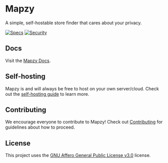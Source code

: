 # Mapzy

A simple, self-hostable store finder that cares about your privacy.

[![Specs](https://github.com/mapzy/mapzy/actions/workflows/specs.yml/badge.svg)](https://github.com/mapzy/mapzy/actions/workflows/specs.yml)
[![Security](https://github.com/mapzy/mapzy/actions/workflows/security.yml/badge.svg)](https://github.com/mapzy/mapzy/actions/workflows/security.yml)

## Docs

Visit the [Mapzy Docs](https://docs.mapzy.io).

## Self-hosting

Mapzy is and will always be free to host on your own server/cloud. Check out the [self-hosting guide](/SELFHOSTING.md) to learn more.


## Contributing

We encourage everyone to contribute to Mapzy! Check out [Contributing](https://github.com/mapzy/mapzy/blob/main/CONTRIBUTING.md) for guidelines about how to proceed.

## License

This project uses the [GNU Affero General Public License v3.0](https://github.com/mapzy/mapzy/blob/main/LICENSE) license.
